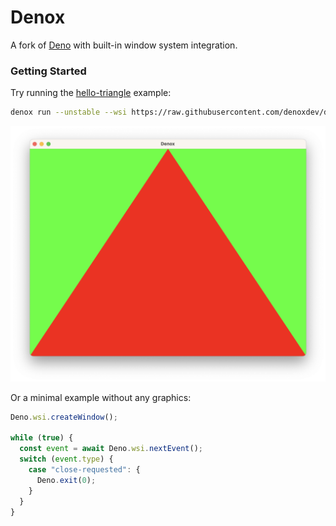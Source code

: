 # Denox

A fork of [Deno](https://github.com/denoland/deno) with built-in window system integration.

### Getting Started

Try running the [hello-triangle](./examples/hello-triangle/main.ts) example:

```sh
denox run --unstable --wsi https://raw.githubusercontent.com/denoxdev/denox/v0.2.0/examples/hello-triangle/main.ts
```

![A red triangle over a green background.](./examples/hello-triangle/screenshot.png)

Or a minimal example without any graphics:

```ts
Deno.wsi.createWindow();

while (true) {
  const event = await Deno.wsi.nextEvent();
  switch (event.type) {
    case "close-requested": {
      Deno.exit(0);
    }
  }
}
```
